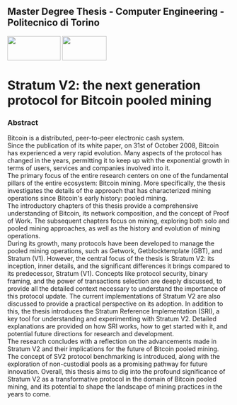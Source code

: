 ## Master Degree Thesis - Computer Engineering - Politecnico di Torino 
<img align="center" src="https://ondequadre.polito.it/assets/img/logo_poli.png" width="120" height="55"> <img align="center" src="https://stratumprotocol.org/assets/stratum-v2-icon-with-text.svg" width="100" height="55">
# Stratum V2: the next generation protocol for Bitcoin pooled mining 

### Abstract
Bitcoin is a distributed, peer-to-peer electronic cash system.\
Since the publication of its white paper, on 31st of October 2008, Bitcoin has experienced a very rapid evolution. Many aspects of the protocol has changed in the years, permitting it to keep up with the exponential growth in terms of users, services and companies involved into it.\
The primary focus of the entire research centers on one of the fundamental pillars of the entire ecosystem: Bitcoin mining.
More specifically, the thesis investigates the details of the approach that has characterized mining operations since Bitcoin's early history: pooled mining.\
The introductory chapters of this thesis provide a comprehensive understanding of Bitcoin, its network composition, and the concept of Proof of Work. The subsequent chapters focus on mining, exploring both solo and pooled mining approaches, as well as the history and evolution of mining operations.\
During its growth, many protocols have been developed to manage the pooled mining operations, such as Getwork, Getblocktemplate (GBT), and Stratum (V1). 
However, the central focus of the thesis is Stratum V2: its inception, inner details, and the significant differences it brings compared to its predecessor, Stratum (V1). Concepts like protocol security, binary framing, and the power of transactions selection are deeply discussed, to provide all the detailed context necessary to understand the importance of this protocol update.
The current implementations of Stratum V2 are also discussed to provide a practical perspective on its adoption.
In addition to this, the thesis introduces the Stratum Reference Implementation (SRI), a key tool for understanding and experimenting with Stratum V2. Detailed explanations are provided on how SRI works, how to get started with it, and potential future directions for research and development.\
The research concludes with a reflection on the advancements made in Stratum V2 and their implications for the future of Bitcoin pooled mining. The concept of SV2 protocol benchmarking is introduced, along with the exploration of non-custodial pools as a promising pathway for future innovation.
Overall, this thesis aims to dig into the profound significance of Stratum V2 as a transformative protocol in the domain of Bitcoin pooled mining, and its potential to shape the landscape of mining practices in the years to come.
